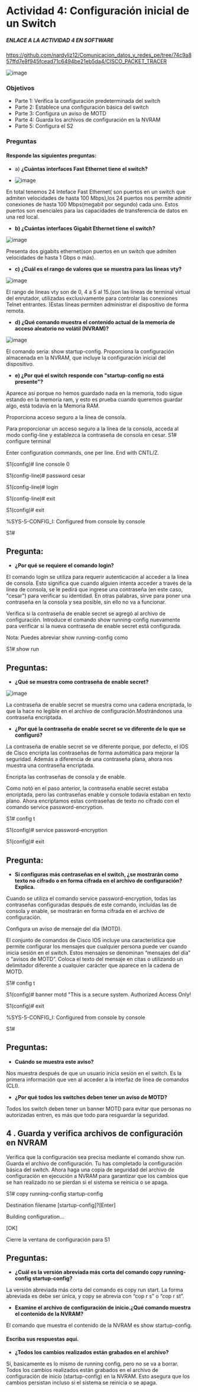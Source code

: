 # Actividad 4: Configuración inicial de un Switch
##### ENLACE A LA ACTIVIDAD 4 EN SOFTWARE 
https://github.com/nardyliz12/Comunicacion_datos_y_redes_pe/tree/74c9a857ffd7e8f945fcead71c6494be21eb5da4/CISCO_PACKET_TRACER

![image](https://github.com/Fx2048/COMU_TEAM/assets/131219987/ffb6f924-4197-4f30-87bc-319013a86b68)

### Objetivos 
- Parte 1: Verifica la configuración predeterminada del switch
- Parte 2: Establece una configuración básica del switch
- Parte 3: Configura un aviso de MOTD
- Parte 4: Guarda los archivos de configuración en la NVRAM
- Parte 5: Configura el S2 

### Preguntas
#### Responde las siguientes preguntas:

- a) **¿Cuántas interfaces Fast Ethernet tiene el switch?**
  
- ![image](https://github.com/Fx2048/COMU_TEAM/assets/131219987/281411b0-8a02-44af-a7a4-53a8247cdb3f)

En total tenemos 24 Inteface Fast Ethernet( son puertos en un switch que admiten velocidades de hasta 100 Mbps),los 24 puertos nos permite admitir conexiones de hasta 100 Mbps(megabit por segundo) cada uno. Estos puertos son esenciales para las capacidades de transferencia de datos en una red local.
   
- **b) ¿Cuántas interfaces Gigabit Ethernet tiene el switch?**

![image](https://github.com/Fx2048/COMU_TEAM/assets/131219987/ade5ff52-f174-45be-82b1-3369d9e18efe)

Presenta dos gigabits ethernet(son puertos en un switch que admiten velocidades de hasta 1 Gbps o más).
  
- **c) ¿Cuál es el rango de valores que se muestra para las líneas vty?**

![image](https://github.com/Fx2048/COMU_TEAM/assets/131219987/470d2ba8-7255-4ca6-a867-33b5a4b3eeae)

El rango de lineas vty son de 0, 4 a 5 al 15.(son las líneas de terminal virtual del enrutador, utilizadas exclusivamente para controlar las conexiones Telnet entrantes. )Estas líneas permiten administrar el dispositivo de forma remota.
  
- **d) ¿Qué comando muestra el contenido actual de la memoria de acceso aleatorio no volátil
(NVRAM)?**

![image](https://github.com/Fx2048/COMU_TEAM/assets/131219987/f5ae0cdc-5b78-4972-9cad-5a1b11f8c38e)

El comando seria: show startup-config. Proporciona la configuración almacenada en la NVRAM, que incluye la configuración inicial del dispositivo.
  
- **e) ¿Por qué el switch responde con "startup-config no está presente"?**

 Aparece así porque no hemos guardado nada en la memoria, todo sigue estando en la memoria ram, y esto es prueba cuando queremos guardar algo, está todavía en la Memoria RAM.

Proporciona acceso seguro a la línea de consola.

Para proporcionar un acceso seguro a la línea de la consola, acceda al modo config-line y establezca la contraseña de consola en cesar.
S1# configure terminal

Enter configuration commands, one per line. End with CNTL/Z.

S1(config)# line console 0

S1(config-line)# password cesar

S1(config-line)# login

S1(config-line)# exit

S1(config)# exit

%SYS-5-CONFIG_I: Configured from console by console

S1#

## Pregunta:

- **¿Por qué se requiere el comando login?**

El comando login se utiliza para requerir autenticación al acceder a la línea de consola. Esto significa que cuando alguien intenta acceder a través de la línea de consola, se le pedirá que ingrese una contraseña (en este caso, "cesar") para verificar su identidad. En otras palabras, sirve para poner una contraseña en la consola y sea posible, sin ello no va a funcionar.


Verifica si la contraseña de enable secret se agregó al archivo de configuración.
Introduce el comando show running-config nuevamente para verificar si la nueva contraseña de
enable secret está configurada.

Nota: Puedes abreviar show running-config como

S1# show run

## Preguntas:
- **¿Qué se muestra como contraseña de enable secret?**

![image](https://github.com/Fx2048/COMU_TEAM/assets/131219987/785ddbc0-e7c5-46f8-8ad5-656edba2f00e)

La contraseña de enable secret se muestra como una cadena encriptada, lo que la hace no legible en el archivo de configuración.Mostrándonos una contraseña encriptada.
  
- **¿Por qué la contraseña de enable secret se ve diferente de lo que se configuró?**

 La contraseña de enable secret se ve diferente porque, por defecto, el IOS de Cisco encripta las contraseñas de forma automática para mejorar la seguridad. Además a diferencia de una contraseña plana, ahora nos muestra una contraseña encriptada.
 
Encripta las contraseñas de consola y de enable.

Como notó en el paso anterior, la contraseña enable secret estaba encriptada, pero las contraseñas
enable y console todavía estaban en texto plano. Ahora encriptamos estas contraseñas de texto no
cifrado con el comando service password-encryption.

S1# config t

S1(config)# service password-encryption

S1(config)# exit

## Pregunta:

- **Si configuras más contraseñas en el switch, ¿se mostrarán como texto no cifrado o en forma cifrada
en el archivo de configuración? Explica.**

Cuando se utiliza el comando service password-encryption, todas las contraseñas configuradas después de este comando, incluidas las de consola y enable, se mostrarán en forma cifrada en el archivo de configuración.


Configura un aviso de mensaje del día (MOTD).

El conjunto de comandos de Cisco IOS incluye una característica que permite configurar los
mensajes que cualquier persona puede ver cuando inicia sesión en el switch. Estos mensajes se
denominan “mensajes del día” o “avisos de MOTD”. Coloca el texto del mensaje en citas o utilizando
un delimitador diferente a cualquier carácter que aparece en la cadena de MOTD.

S1# config t

S1(config)# banner motd "This is a secure system. Authorized Access Only!

S1(config)# exit

%SYS-5-CONFIG_I: Configured from console by console

S1#

## Preguntas:

- **Cuándo se muestra este aviso?**

Nos muestra después de que un usuario inicia sesión en el switch. Es la primera información que ven al acceder a la interfaz de línea de comandos (CLI).

- **¿Por qué todos los switches deben tener un aviso de MOTD?**

Todos los switch deben tener un banner MOTD para evitar que personas no autorizadas entren, es más que todo para resguardar la seguridad.
## 4 . Guarda y verifica archivos de configuración en NVRAM

Verifica que la configuración sea precisa mediante el comando show run.
Guarda el archivo de configuración. Tu has completado la configuración básica del switch. Ahora
haga una copia de seguridad del archivo de configuración en ejecución a NVRAM para garantizar
que los cambios que se han realizado no se pierdan si el sistema se reinicia o se apaga.

S1# copy running-config startup-config

Destination filename [startup-config]?[Enter]

Building configuration...

[OK]

Cierre la ventana de configuración para S1

## Preguntas:

- **¿Cuál es la versión abreviada más corta del comando copy running-config startup-config?**

La versión abreviada más corta del comando es copy run start. La forma abreviada es debe ser única, y copy se abrevia con “cop r s” o “cop r st”.

- **Examine el archivo de configuración de inicio.¿Qué comando muestra el contenido de la NVRAM?**

El comando que muestra el contenido de la NVRAM es show startup-config.

#### Escriba sus respuestas aquí.

- **¿Todos los cambios realizados están grabados en el archivo?**

Sí, basicamente es lo mismo de running config, pero no se va a borrar. Todos los cambios realizados están grabados en el archivo de configuración de inicio (startup-config) en la NVRAM. Esto asegura que los cambios persistan incluso si el sistema se reinicia o se apaga.
 
